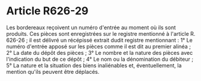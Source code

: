 # Article R626-29

Les bordereaux reçoivent un numéro d'entrée au moment où ils sont produits.   Ces pièces sont enregistrées sur le registre mentionné à l'article R. 626-26 ; il est délivré un récépissé extrait dudit registre mentionnant :   1° Le numéro d'entrée apposé sur les pièces comme il est dit au premier alinéa ;   2° La date du dépôt des pièces ;   3° Le nombre et la nature des pièces avec l'indication du but de ce dépôt ;   4° Le nom ou la dénomination du débiteur ;   5° La nature et la situation des biens inaliénables et, éventuellement, la mention qu'ils peuvent être déplacés.